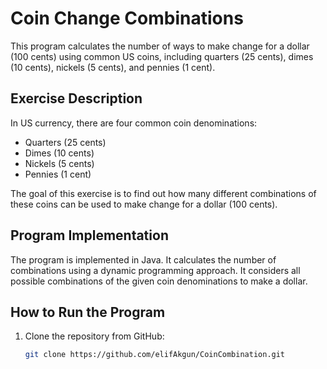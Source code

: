 # Coin Change Combinations

This program calculates the number of ways to make change for a dollar (100 cents) using common US coins, including quarters (25 cents), dimes (10 cents), nickels (5 cents), and pennies (1 cent).

## Exercise Description

In US currency, there are four common coin denominations:

- Quarters (25 cents)
- Dimes (10 cents)
- Nickels (5 cents)
- Pennies (1 cent)

The goal of this exercise is to find out how many different combinations of these coins can be used to make change for a dollar (100 cents).

## Program Implementation

The program is implemented in Java. It calculates the number of combinations using a dynamic programming approach. It considers all possible combinations of the given coin denominations to make a dollar.

## How to Run the Program

1. Clone the repository from GitHub:

   ```bash
   git clone https://github.com/elifAkgun/CoinCombination.git

